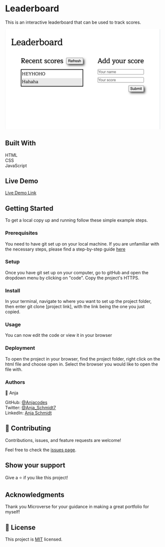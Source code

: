 <h1>Leaderboard</h1>

This is an interactive leaderboard that can be used to track scores.

<img width="710" alt="leaderboard preview" src="./assets/images/leaderboard.png">

<h2>Built With</h2>

HTML<br>
CSS<br>
JavaScript

<h2>Live Demo</h2>

<a href="https://anjacodes.github.io/leaderboard" rel="noopener noreferrer">Live Demo Link</a>

<h2>Getting Started</h2>

To get a local copy up and running follow these simple example steps.

<h3>Prerequisites</h3>

You need to have git set up on your local machine. If you are unfamiliar with the necessary steps, please find a step-by-step guide <a href="https://git-scm.com/book/en/v2/Getting-Started-First-Time-Git-Setup" rel="noopener noreferrer">here</a>

<h3>Setup</h3>

Once you have git set up on your computer, go to gitHub and open the dropdown menu by clicking on "code". Copy the project's HTTPS.

<h3>Install</h3>

In your terminal, navigate to where you want to set up the project folder, then enter git clone [project link], with the link being the one you just copied.

<h3>Usage</h3>

You can now edit the code or view it in your browser

<h3>Deployment</h3>

To open the project in your browser, find the project folder, right click on the html file and choose open in. Select the browser you would like to open the file with.

<h3>Authors</h3>

👤 Anja

GitHub: <a href="https://github.com/Anjacodes" rel="noopener noreferrer">@Anjacodes</a><br>
Twitter: <a href="https://twitter.com/Anja_Schmidt7" rel="noopener noreferrer">@Anja_Schmidt7</a><br>
LinkedIn: <a href="https://www.linkedin.com/in/anja-schmidt7/" rel="noopener noreferrer">Anja Schmidt</a><br>

<h2>🤝 Contributing</h2>

Contributions, issues, and feature requests are welcome!

Feel free to check the <a href="https://github.com/microverseinc/readme-template/issues" rel="noopener noreferrer">issues page</a>.

<h2>Show your support</h2>

Give a ⭐️ if you like this project!

<h2>Acknowledgments</h2>

Thank you Microverse for your guidance in making a great portfolio for myself!

<h2>📝 License</h2>

This project is <a href="https://github.com/microverseinc/readme-template/blob/master/MIT.md" rel="noopener noreferrer">MIT</a> licensed.